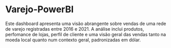 # Varejo-PowerBI
Este dashboard apresenta uma visão abrangente sobre vendas de uma rede de varejo registradas entre 2016 e 2021. A análise inclui produtos, perfomance de lojas, perfil de cliente e uma visão geral das vendas tanto na moeda local quanto num contexto geral, padronizadas em dólar. 
